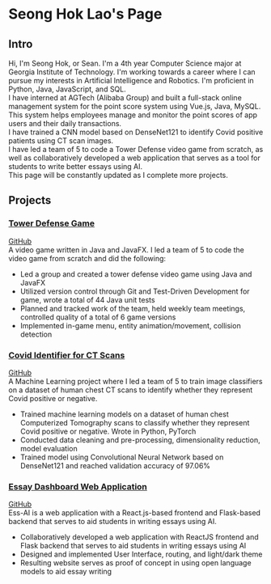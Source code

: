 # Seong Hok Lao's Page
## Intro
Hi, I'm Seong Hok, or Sean. I'm a 4th year Computer Science major at Georgia Institute of Technology. I'm working towards a career where I can pursue my interests in Artificial Intelligence and Robotics.
I'm proficient in Python, Java, JavaScript, and SQL.  
I have interned at AGTech (Alibaba Group) and built a full-stack online management system for the point score system using Vue.js, Java, MySQL. This system helps employees manage and monitor the point scores of app users and their daily transactions.  
I have trained a CNN model based on DenseNet121 to identify Covid positive patients using CT scan images.  
I have led a team of 5 to code a Tower Defense video game from scratch, as well as collaboratively developed a web application that serves as a tool for students to write better essays using AI.  
This page will be constantly updated as I complete more projects.
## Projects
### [Tower Defense Game](https://youtu.be/t3jO11r3wCM)
[GitHub](https://github.gatech.edu/yma436/Winter-Boot-Tower-Defense)  
A video game written in Java and JavaFX.
I led a team of 5 to code the video game from scratch and did the following:
- Led a group and created a tower defense video game using Java and JavaFX
- Utilized version control through Git and Test-Driven Development for game, wrote a total of 44 Java unit tests
-	Planned and tracked work of the team, held weekly team meetings, controlled quality of a total of 6 game versions
-	Implemented in-game menu, entity animation/movement, collision detection

### [Covid Identifier for CT Scans](https://seonghoklao.github.io/covid-identifier-for-ct-scans/)
[GitHub](https://github.com/seonghokLao/covid-identifier-for-ct-scans)  
A Machine Learning project where I led a team of 5 to train image classifiers on a dataset of human chest CT scans to identify whether they represent Covid positive or negative.
- Trained machine learning models on a dataset of human chest Computerized Tomography scans to classify whether they represent Covid positive or negative. Wrote in Python, PyTorch
- Conducted data cleaning and pre-processing, dimensionality reduction, model evaluation
- Trained model using Convolutional Neural Network based on DenseNet121 and reached validation accuracy of 97.06%

### [Essay Dashboard Web Application](https://youtu.be/ZIn6aDeJJZo)
[GitHub](https://github.com/jakob-bjorner/essay-dashboard)  
Ess-AI is a web application with a React.js-based frontend and Flask-based backend that serves to aid students in writing essays using AI.
- Collaboratively developed a web application with ReactJS frontend and Flask backend that serves to aid students in writing essays using AI
- Designed and implemented User Interface, routing, and light/dark theme
- Resulting website serves as proof of concept in using open language models to aid essay writing
